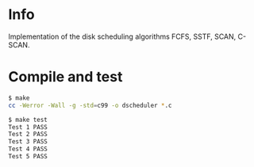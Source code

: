 # Info
Implementation of the disk scheduling algorithms FCFS, SSTF, SCAN, C-SCAN.

# Compile and test
```sh
$ make
cc -Werror -Wall -g -std=c99 -o dscheduler *.c

$ make test
Test 1 PASS
Test 2 PASS
Test 3 PASS
Test 4 PASS
Test 5 PASS
```
